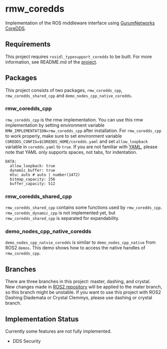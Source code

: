 # rmw_coredds
Implementation of the ROS middleware interface using [GurumNetworks CoreDDS](http://www.gurum.cc).

## Requirements
This project requires `rosidl_typesupport_coredds` to be built. For more information, see README.md of the [project](https://github.com/gurumnet/rosidl_typesupport_coredds).

## Packages
This project consists of two packages, `rmw_coredds_cpp`, `rmw_coredds_shared_cpp` and `demo_nodes_cpp_native_coredds`.  

### rmw_coredds_cpp
`rmw_coredds_cpp` is the rmw implementation. You can use this rmw implementation by setting environment variable `RMW_IMPLEMENTATION=rmw_coredds_cpp` after installation. For `rmw_coredds_cpp` to work properly, make sure to set environment variable `COREDDS_CONFIG=$COREDDS_HOME/coredds.yaml` and set `allow_loopback` variable in `coredds.yaml` to `true`. If you are not familiar with [YAML](https://yaml.org/), please note that YAML only supports spaces, not tabs, for indentation.  

```
DATA:
  allow_loopback: true
  dynamic_buffer: true
  mtu: auto # auto | number(1472)
  bitmap_capacity: 256
  buffer_capacity: 512
```

### rmw_coredds_shared_cpp
`rmw_coredds_shared_cpp` contains some functions used by `rmw_coredds_cpp`. `rmw_coredds_dynamic_cpp` is not implemented yet, but `rmw_coredds_shared_cpp` is separated for expandability.  

### demo_nodes_cpp_native_coredds
`demo_nodes_cpp_natvie_coredds` is similar to `demo_nodes_cpp_native` from ROS2 `demos`. This demo shows how to access the native handles of `rmw_coredds_cpp`.

## Branches
There are three branches in this project: master, dashing, and crystal.  
New changes made in [ROS2 repository](https://github.com/ros2) will be applied to the mater branch, so this branch might be unstable.
If you want to use this project with ROS2 Dashing Diademata or Crystal Clemmys, please use dashing or crystal branch.

## Implementation Status
Currently some features are not fully implemented.
- DDS Security
